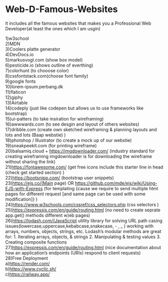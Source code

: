 # Web-D-Famous-Websites

It includes all the famous websites that makes you a Professional
Web Developer(at least the ones which I am usgin)<br>

1)w3school<br>
2)MDN<br>
3)Coolers platte generator<br>
4)DevDocs.io<br>
5)markusvogl.com (show box model)<br>
6)pesticide.io (shows outline of everthing)<br>
7)colorhunt (to chooose color)<br>
8)cssfontstack.com(choose font family)<br>
9)google fonts<br>
10)lorem-ipsum.perbang.dk<br>
11)flaticon<br>
12)giphy<br>
13)Airtable<br>
14)codeply (just like codepen but allows us to use frameworks like bootstrap)<br>
15)ui-patters (to take insiration for wireframing)<br>
16)awwwards.com (to see desgin and layout of others websites)<br>
17)dribble.com (create own sketched wireframing & planning layouts and lots and lots (Baap webstie) )<br>
18)photshop / Illustrator (to create a mock up of our webstie)<br>
19)sneakpeekit.com (for printing wireframe)<br>
20)balsamiq.cloud  + https://imgdownloader.com/ (industry standard for creating wireframing imgdownloader is for downloading the wireframe without sharing the link)<br>
21)https://fontawesome.com/ (get free icons include this starter line in head (check get started section) ) <!--  <script src="https://kit.fontawesome.com/777e93ad5d.js" crossorigin="anonymous"></script> --><br>
22)https://bootsnipp.com/ (bootstrap user snippets)<br>
23)https://ejs.co/(Main page) OR https://github.com/mde/ejs/wiki/Using-EJS-with-Express (for templating {cause we require to send multiple html pages for different request [and same page can be used with some modification]} )<br>
24)https://www.w3schools.com/cssref/css_selectors.php (css selectors )<br>
25)https://expressjs.com/en/guide/routing.html (no need to create seprate app.get() methods different w)eb pages)<br>
26)https://lodash.com/(JavaScript utility library for solving URL path casing issues(lowercase,uppercase,kebabcase,snakecase, - , _ ) working with arrays, numbers, objects, strings, etc. Lodash’s modular methods are great for: 1. Iterating arrays, objects, & strings 2. Manipulating & testing values  3. Creating composite functions <br>
27)https://expressjs.com/en/guide/routing.html (nice documentation about how an application’s endpoints (URIs) respond to client requests)<br>
28)Free Deployment <br>
  a)https://render.com/ <br>
  b)https://www.cyclic.sh/ <br>
  c)https://railway.app/ <br>
